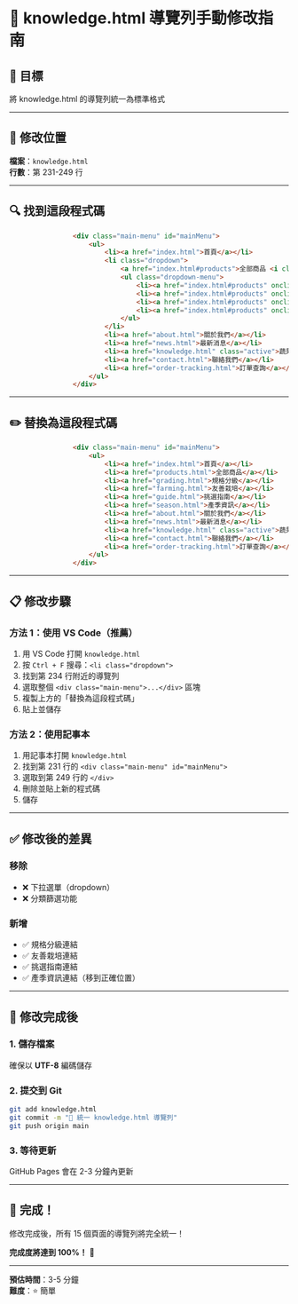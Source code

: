 # 📝 knowledge.html 導覽列手動修改指南

## 🎯 目標
將 knowledge.html 的導覽列統一為標準格式

---

## 📍 修改位置
**檔案**：`knowledge.html`  
**行數**：第 231-249 行

---

## 🔍 找到這段程式碼

```html
                <div class="main-menu" id="mainMenu">
                    <ul>
                        <li><a href="index.html">首頁</a></li>
                        <li class="dropdown">
                            <a href="index.html#products">全部商品 <i class="fas fa-chevron-down"></i></a>
                            <ul class="dropdown-menu">
                                <li><a href="index.html#products" onclick="filterByCategory('全部'); return false;">所有商品</a></li>
                                <li><a href="index.html#products" onclick="filterByCategory('優質水果'); return false;">優質水果</a></li>
                                <li><a href="index.html#products" onclick="filterByCategory('新鮮蔬果'); return false;">新鮮蔬果</a></li>
                                <li><a href="index.html#products" onclick="filterByCategory('冷凍食品'); return false;">冷凍食品</a></li>
                            </ul>
                        </li>
                        <li><a href="about.html">關於我們</a></li>
                        <li><a href="news.html">最新消息</a></li>
                        <li><a href="knowledge.html" class="active">蔬果知識</a></li>
                        <li><a href="contact.html">聯絡我們</a></li>
                        <li><a href="order-tracking.html">訂單查詢</a></li>
                    </ul>
                </div>
```

---

## ✏️ 替換為這段程式碼

```html
                <div class="main-menu" id="mainMenu">
                    <ul>
                        <li><a href="index.html">首頁</a></li>
                        <li><a href="products.html">全部商品</a></li>
                        <li><a href="grading.html">規格分級</a></li>
                        <li><a href="farming.html">友善栽培</a></li>
                        <li><a href="guide.html">挑選指南</a></li>
                        <li><a href="season.html">產季資訊</a></li>
                        <li><a href="about.html">關於我們</a></li>
                        <li><a href="news.html">最新消息</a></li>
                        <li><a href="knowledge.html" class="active">蔬果知識</a></li>
                        <li><a href="contact.html">聯絡我們</a></li>
                        <li><a href="order-tracking.html">訂單查詢</a></li>
                    </ul>
                </div>
```

---

## 📋 修改步驟

### 方法 1：使用 VS Code（推薦）
1. 用 VS Code 打開 `knowledge.html`
2. 按 `Ctrl + F` 搜尋：`<li class="dropdown">`
3. 找到第 234 行附近的導覽列
4. 選取整個 `<div class="main-menu">...</div>` 區塊
5. 複製上方的「替換為這段程式碼」
6. 貼上並儲存

### 方法 2：使用記事本
1. 用記事本打開 `knowledge.html`
2. 找到第 231 行的 `<div class="main-menu" id="mainMenu">`
3. 選取到第 249 行的 `</div>`
4. 刪除並貼上新的程式碼
5. 儲存

---

## ✅ 修改後的差異

### 移除
- ❌ 下拉選單（dropdown）
- ❌ 分類篩選功能

### 新增
- ✅ 規格分級連結
- ✅ 友善栽培連結
- ✅ 挑選指南連結
- ✅ 產季資訊連結（移到正確位置）

---

## 🔄 修改完成後

### 1. 儲存檔案
確保以 **UTF-8** 編碼儲存

### 2. 提交到 Git
```bash
git add knowledge.html
git commit -m "🔗 統一 knowledge.html 導覽列"
git push origin main
```

### 3. 等待更新
GitHub Pages 會在 2-3 分鐘內更新

---

## 🎊 完成！

修改完成後，所有 15 個頁面的導覽列將完全統一！

**完成度將達到 100%！** 🎉

---

**預估時間**：3-5 分鐘  
**難度**：⭐ 簡單
